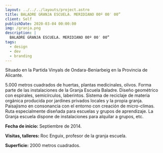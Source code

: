 ```yaml
---
layout: ../../../layouts/project.astro
title: BALADRE GRANJA ESCUELA. MERIDIANO 00º 00′ 00”
client: Self
publishDate: 2020-03-04 00:00:00
img: /granja.png
description: |
  BALADRE GRANJA ESCUELA. MERIDIANO 00º 00′ 00”
tags:
  - design
  - dev
  - branding
---
```


Situado en la Partida Vinyals de Ondara-Beniarbeig en la Provincia de Alicante.

5.000 metros cuadrados de huertas, plantas medicinales, olivos.
Forma parte de las instalaciones de la Granja Escuela Baladre.
Diseño geométrico con espirales, semicírculos, laberintos.
Sistema de reciclaje de materia orgánica producida por jardines privados locales y la propia granja.
Paisajismo en consonancia con el entorno con creación de micro-climas.
Ruta especialmente diseñada para escuelas y grupos de aprendizaje.
La Granja escuela dispone de instalaciones para alquilar a grupos, etc.
 
**Fecha de inicio:** Septiembre de 2014.

**Visitas, talleres:** Roc Enguix, profesor de la granja escuela.

**Superficie:** 2000 metros cuadrados.
